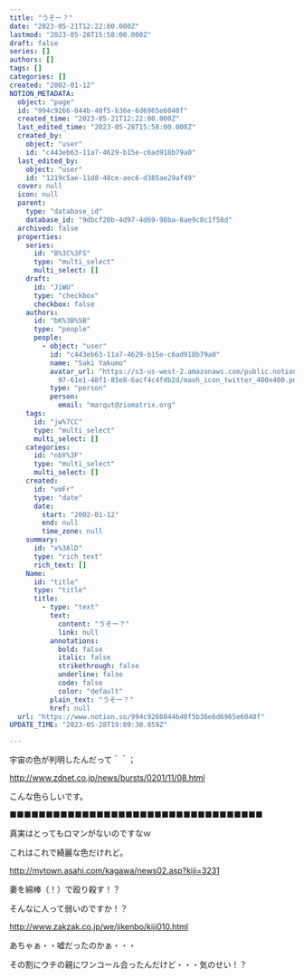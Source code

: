 ```yaml
---
title: "うそー？"
date: "2023-05-21T12:22:00.000Z"
lastmod: "2023-05-28T15:58:00.000Z"
draft: false
series: []
authors: []
tags: []
categories: []
created: "2002-01-12"
NOTION_METADATA:
  object: "page"
  id: "994c9266-044b-40f5-b36e-6d6965e6040f"
  created_time: "2023-05-21T12:22:00.000Z"
  last_edited_time: "2023-05-28T15:58:00.000Z"
  created_by:
    object: "user"
    id: "c443eb63-11a7-4629-b15e-c6ad918b79a0"
  last_edited_by:
    object: "user"
    id: "1219c5ae-11d8-48ce-aec6-d385ae29af49"
  cover: null
  icon: null
  parent:
    type: "database_id"
    database_id: "9dbcf20b-4d97-4d69-98ba-8ae9c8c1f58d"
  archived: false
  properties:
    series:
      id: "B%3C%3FS"
      type: "multi_select"
      multi_select: []
    draft:
      id: "JiWU"
      type: "checkbox"
      checkbox: false
    authors:
      id: "bK%3B%5B"
      type: "people"
      people:
        - object: "user"
          id: "c443eb63-11a7-4629-b15e-c6ad918b79a0"
          name: "Saki Yakumo"
          avatar_url: "https://s3-us-west-2.amazonaws.com/public.notion-static.com/3ad1c4\
            97-61e1-48f1-85e8-6acf4c4fdb2d/maoh_icon_twitter_400x400.png"
          type: "person"
          person:
            email: "marqut@ziomatrix.org"
    tags:
      id: "jw%7CC"
      type: "multi_select"
      multi_select: []
    categories:
      id: "nbY%3F"
      type: "multi_select"
      multi_select: []
    created:
      id: "vmFr"
      type: "date"
      date:
        start: "2002-01-12"
        end: null
        time_zone: null
    summary:
      id: "x%3AlD"
      type: "rich_text"
      rich_text: []
    Name:
      id: "title"
      type: "title"
      title:
        - type: "text"
          text:
            content: "うそー？"
            link: null
          annotations:
            bold: false
            italic: false
            strikethrough: false
            underline: false
            code: false
            color: "default"
          plain_text: "うそー？"
          href: null
  url: "https://www.notion.so/994c9266044b40f5b36e6d6965e6040f"
UPDATE_TIME: "2023-05-28T19:09:30.859Z"

---
```

<link rel="stylesheet" href="https://cdn.jsdelivr.net/npm/katex@0.16.2/dist/katex.min.css" integrity="sha384-bYdxxUwYipFNohQlHt0bjN/LCpueqWz13HufFEV1SUatKs1cm4L6fFgCi1jT643X" crossorigin="anonymous">


宇宙の色が判明したんだって＾＾；


http://www.zdnet.co.jp/news/bursts/0201/11/08.html


こんな色らしいです。


■■■■■■■■■■■■■■■■■■■■■■■■■■■■■■■■■■■


真実はとってもロマンがないのですなｗ


これはこれで綺麗な色だけれど。


http://mytown.asahi.com/kagawa/news02.asp?kiji=3231


妻を綿棒（！）で殴り殺す！？


そんなに人って弱いのですか！？


http://www.zakzak.co.jp/we/jikenbo/kiji010.html


あちゃぁ・・嘘だったのかぁ・・・


その割にウチの親にワンコール合ったんだけど・・・気のせい！？

